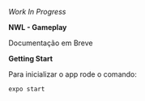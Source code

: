 *Work In Progress*

**NWL - Gameplay**

Documentação em Breve

**Getting Start**

Para inicializar o app rode o comando:
```
expo start
```